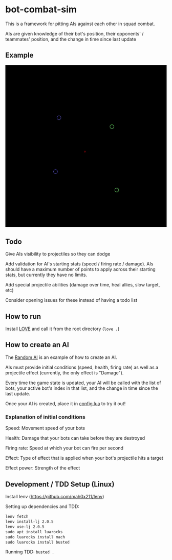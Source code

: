 # bot-combat-sim

This is a framework for pitting AIs against each other in squad combat.

AIs are given knowledge of their bot's position, their opponents' / teammates' position, and the change in time since last update


## Example
![bot combat](misc/2v2.gif)

## Todo
Give AIs visibility to projectiles so they can dodge

Add validation for AI's starting stats (speed / firing rate / damage). AIs should have a maximum number of points to apply across their starting stats, but currently they have no limits.

Add special projectile abilities (damage over time, heal allies, slow target, etc)

Consider opening issues for these instead of having a todo list

## How to run
Install [LOVE](https://love2d.org/) and call it from the root directory (`love .`)

## How to create an AI
The [Random AI](src/ai/Random.lua) is an example of how to create an AI.

AIs must provide initial conditions (speed, health, firing rate) as well as a projectile effect (currently, the only effect is "Damage").

Every time the game state is updated, your AI will be called with the list of bots, your active bot's index in that list, and the change in time since the last update.

Once your AI is created, place it in [config.lua](src/ai/config.lua) to try it out!

### Explanation of initial conditions
Speed: Movement speed of your bots

Health: Damage that your bots can take before they are destroyed

Firing rate: Speed at which your bot can fire per second

Effect: Type of effect that is applied when your bot's projectile hits a target

Effect power: Strength of the effect

## Development / TDD Setup (Linux)
Install lenv (https://github.com/mah0x211/lenv)

Setting up dependencies and TDD:
```
lenv fetch
lenv install-lj 2.0.5
lenv use-lj 2.0.5
sudo apt install luarocks
sudo luarocks install mach
sudo luarocks install busted
```

Running TDD:
`busted .`
